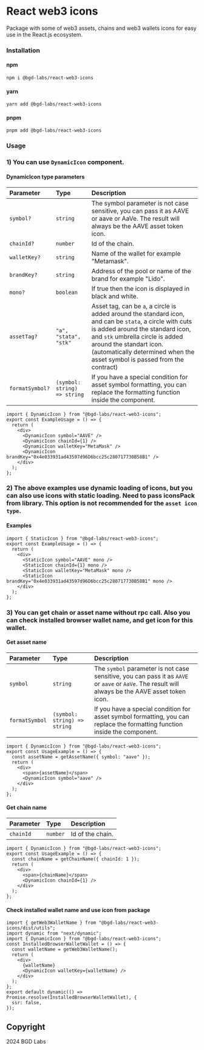 # React web3 icons

Package with some of web3 assets, chains and web3 wallets icons for easy use in the React.js ecosystem.

### Installation
#### npm
<code>npm i @bgd-labs/react-web3-icons</code>
#### yarn
<code>yarn add @bgd-labs/react-web3-icons</code>
#### pnpm
<code>pnpm add @bgd-labs/react-web3-icons</code>

### Usage
### 1) You can use `DynamicIcon` component.
#### DynamicIcon type parameters
| Parameter       | Type                         | Description |
|:----------------|:-----------------------------| :------ |
| `symbol?`       | `string`                     | The symbol parameter is not case sensitive, you can pass it as AAVE or aave or AaVe. The result will always be the AAVE asset token icon.
| `chainId?`      | `number`                     | Id of the chain.
| `walletKey?`    | `string`                     | Name of the wallet for example "Metamask".
| `brandKey?`     | `string`                     | Address of the pool or name of the brand for example "Lido".
| `mono?`         | `boolean`                    | If true then the icon is displayed in black and white.
| `assetTag?`     | `"a", "stata", "stk"`        | Asset tag, can be `a`, a circle is added around the standard icon, and can be `stata`, a circle with cuts is added around the standard icon, and `stk` umbrella circle is added around the standart icon. (automatically determined when the asset symbol is passed from the contract)
| `formatSymbol?` | `(symbol: string) => string` | If you have a special condition for asset symbol formatting, you can replace the formatting function inside the component.

```tsx
import { DynamicIcon } from "@bgd-labs/react-web3-icons";
export const ExampleUsage = () => {
  return (
    <div>
      <DynamicIcon symbol="AAVE" />
      <DynamicIcon chainId={1} />
      <DynamicIcon walletKey="MetaMask" />
      <DynamicIcon brandKey="0x4e033931ad43597d96D6bcc25c280717730B58B1" />
    </div>
  );
};
```
### 2) The above examples use dynamic loading of icons, but you can also use icons with static loading. Need to pass iconsPack from library. This option is not recommended for the `asset icon type`.
#### Examples
```tsx
import { StaticIcon } from "@bgd-labs/react-web3-icons";
export const ExampleUsage = () => {
  return (
    <div>
      <StaticIcon symbol="AAVE" mono />
      <StaticIcon chainId={1} mono />
      <StaticIcon walletKey="MetaMask" mono />
      <StaticIcon brandKey="0x4e033931ad43597d96D6bcc25c280717730B58B1" mono />
    </div>
  );
};
```
### 3) You can get chain or asset name without rpc call. Also you can check installed browser wallet name, and get icon for this wallet.
#### Get asset name
| Parameter  | Type                             | Description |
|:-----------|:---------------------------------| :------ |
| `symbol`   | `string`                         | The `symbol` parameter is not case sensitive, you can pass it as `AAVE` or `aave` or `AaVe`. The result will always be the AAVE asset token icon.
| `formatSymbol`   | `(symbol: string) => string`     | If you have a special condition for asset symbol formatting, you can replace the formatting function inside the component.
```tsx
import { DynamicIcon } from "@bgd-labs/react-web3-icons";
export const UsageExample = () => {
  const assetName = getAssetName({ symbol: "aave" });
  return (
    <div>
      <span>{assetName}</span>
      <DynamicIcon symbol="aave" />
    </div>
  );
};
```
#### Get chain name
| Parameter  | Type                             | Description |
|:-----------|:---------------------------------| :------ |
| `chainId`   | `number`                         | Id of the chain.
```tsx
import { DynamicIcon } from "@bgd-labs/react-web3-icons";
export const UsageExample = () => {
  const chainName = getChainName({ chainId: 1 });
  return (
    <div>
      <span>{chainName}</span>
      <DynamicIcon chainId={1} />
    </div>
  );
};
```
#### Check installed wallet name and use icon from package
```tsx
import { getWeb3WalletName } from "@bgd-labs/react-web3-icons/dist/utils";
import dynamic from "next/dynamic";
import { DynamicIcon } from "@bgd-labs/react-web3-icons";
const InstalledBrowserWalletWallet = () => {
  const walletName = getWeb3WalletName();
  return (
    <div>
      {walletName}
      <DynamicIcon walletKey={walletName} />
    </div>
  );
};
export default dynamic(() => Promise.resolve(InstalledBrowserWalletWallet), {
  ssr: false,
});
```

## Copyright
2024 BGD Labs